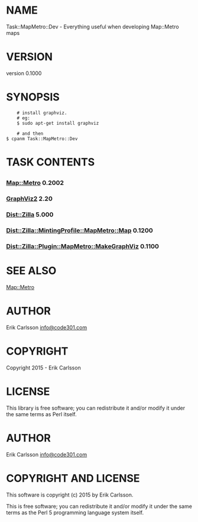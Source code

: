 # NAME

Task::MapMetro::Dev - Everything useful when developing Map::Metro maps

# VERSION

version 0.1000

# SYNOPSIS

        # install graphviz.
        # eg:
        $ sudo apt-get install graphviz

        # and then
    $ cpanm Task::MapMetro::Dev

# TASK CONTENTS

## 

### [Map::Metro](https://metacpan.org/pod/Map::Metro) 0.2002

### [GraphViz2](https://metacpan.org/pod/GraphViz2) 2.20

### [Dist::Zilla](https://metacpan.org/pod/Dist::Zilla) 5.000

### [Dist::Zilla::MintingProfile::MapMetro::Map](https://metacpan.org/pod/Dist::Zilla::MintingProfile::MapMetro::Map) 0.1200

### [Dist::Zilla::Plugin::MapMetro::MakeGraphViz](https://metacpan.org/pod/Dist::Zilla::Plugin::MapMetro::MakeGraphViz) 0.1100

# SEE ALSO

[Map::Metro](https://metacpan.org/pod/Map::Metro)

# AUTHOR

Erik Carlsson <info@code301.com>

# COPYRIGHT

Copyright 2015 - Erik Carlsson

# LICENSE

This library is free software; you can redistribute it and/or modify
it under the same terms as Perl itself.

# AUTHOR

Erik Carlsson <info@code301.com>

# COPYRIGHT AND LICENSE

This software is copyright (c) 2015 by Erik Carlsson.

This is free software; you can redistribute it and/or modify it under
the same terms as the Perl 5 programming language system itself.
